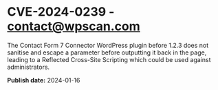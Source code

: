 # CVE-2024-0239 - contact@wpscan.com

The Contact Form 7 Connector WordPress plugin before 1.2.3 does not sanitise and escape a parameter before outputting it back in the page, leading to a Reflected Cross-Site Scripting which could be used against administrators.

**Publish date:** 2024-01-16
